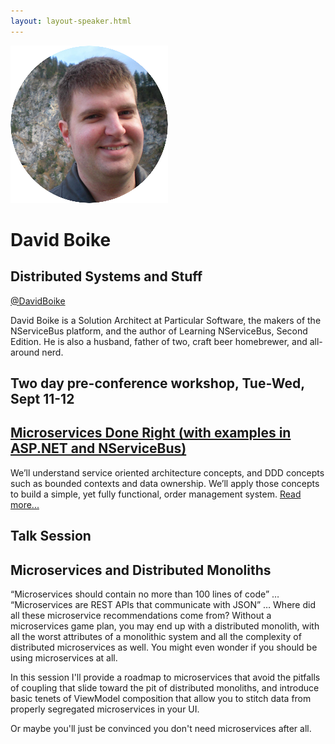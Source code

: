 ```yaml
---
layout: layout-speaker.html
---
```


<div class="container section featured-speaker">
  <div class="row">
    <div class="col-xs-12 col-sm-2 img-container">
      <img class="speaker-page-img" src="../img/speakers/David-Boike-ON.png">
    </div>
    <div class="col-xs-12 col-sm-10 copy-container">
      <h1 class="speaker-header">David Boike</h1>
      <h2 class="speaker-subtitle">Distributed Systems and Stuff</h2>
      <p class="copy"><a class="speaker-handle" href="https://twitter.com/DavidBoike" target="_blank">@DavidBoike</a></p>
      <p class="copy">David Boike is a Solution Architect at Particular Software, the makers of the NServiceBus platform, and the author of Learning NServiceBus, Second Edition. He is also a husband, father of two, craft beer homebrewer, and all-around nerd.</p>
      <h2 class="speaker-subheader">Two day pre-conference workshop, Tue-Wed, Sept 11-12</h2>
      <h2 class="speaker-subheader"><a href="../workshops/microservices-done-right.html">Microservices Done Right (with examples in ASP.NET and NServiceBus)</a></h2>
      <p class="copy">We’ll understand service oriented architecture concepts, and DDD concepts such as bounded contexts and data ownership. We’ll apply those concepts to build a simple, yet fully functional, order management system. <a href="../workshops/microservices-done-right.html">Read more...</a></p>
      <h2 class="speaker-subheader">Talk Session</h2>
      <h2 class="speaker-subheader gold">Microservices and Distributed Monoliths</h2>
      <p class="copy">“Microservices should contain no more than 100 lines of code” … “Microservices are REST APIs that communicate with JSON” … Where did all these microservice recommendations come from? Without a microservices game plan, you may end up with a distributed monolith, with all the worst attributes of a monolithic system and all the complexity of distributed microservices as well. You might even wonder if you should be using microservices at all.</p>
      <p class="copy">In this session I'll provide a roadmap to microservices that avoid the pitfalls of coupling that slide toward the pit of distributed monoliths, and introduce basic tenets of ViewModel composition that allow you to stitch data from properly segregated microservices in your UI.</p>
      <p class="copy">Or maybe you'll just be convinced you don't need microservices after all.</p>
      <!--<a class="btn" href="https://ti.to/explore-ddd-conference/2017">Buy Tickets</a>-->
    </div>
  </div>
</div>
